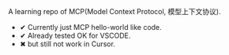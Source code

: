 A learning repo of MCP(Model Context Protocol, 模型上下文协议).
- ✔ Currently just MCP hello-world like code.
- ✔ Already tested OK for VSCODE.
- ✖ but still not work in Cursor.


